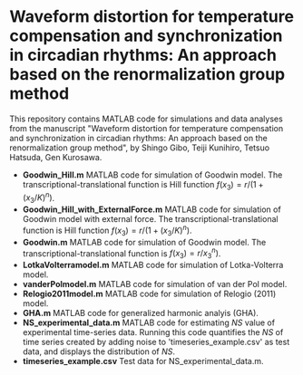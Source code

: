 # Waveform distortion for temperature compensation and synchronization in circadian rhythms: An approach based on the renormalization group method

This repository contains MATLAB code for simulations and data analyses from the manuscript 
"Waveform distortion for temperature compensation and synchronization in circadian rhythms: An approach based on the renormalization group method", 
by Shingo Gibo, Teiji Kunihiro, Tetsuo Hatsuda, Gen Kurosawa.

- **Goodwin_Hill.m** MATLAB code for simulation of Goodwin model. The transcriptional-translational function is Hill function $f(x_{3})=r/(1+(x_{3}/K)^{n})$.
- **Goodwin_Hill_with_ExternalForce.m** MATLAB code for simulation of Goodwin model with external force. The transcriptional-translational function is Hill function $f(x_{3})=r/(1+(x_{3}/K)^{n})$.
- **Goodwin.m** MATLAB code for simulation of Goodwin model. The transcriptional-translational function is $f(x_{3})=r/x_{3}^{n})$.
- **LotkaVolterramodel.m** MATLAB code for simulation of Lotka-Volterra model.
- **vanderPolmodel.m** MATLAB code for simulation of van der Pol model.
- **Relogio2011model.m** MATLAB code for simulation of Relogio (2011) model.
- **GHA.m** MATLAB code for generalized harmonic analyis (GHA).
- **NS_experimental_data.m** MATLAB code for estimating $NS$ value of experimental time-series data. Running this code quantifies the $NS$ of time series created by adding noise to 'timeseries_example.csv' as test data, and displays the distribution of $NS$.
- **timeseries_example.csv** Test data for NS_experimental_data.m.
